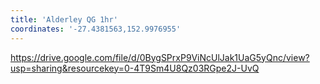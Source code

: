 ```yaml
---
title: 'Alderley QG 1hr'
coordinates: '-27.4381563,152.9976955'
---
```

https://drive.google.com/file/d/0BygSPrxP9ViNcUlJak1UaG5yQnc/view?usp=sharing&resourcekey=0-4T9Sm4U8Qz03RGpe2J-UvQ
